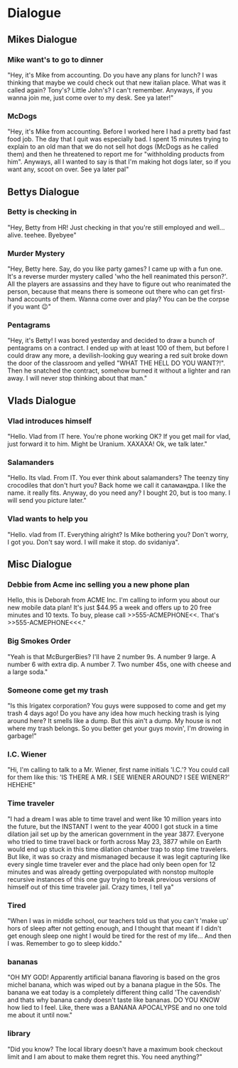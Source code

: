 # Dialogue

## Mikes Dialogue

### Mike want's to go to dinner

"Hey, it's Mike from accounting. Do you have any plans for lunch? I was thinking that maybe we could check out that new italian place.
What was it called again? Tony's? Little John's? I can't remember. Anyways, if you wanna join me, just come over to my desk. See ya later!"

### McDogs

"Hey, it's Mike from accounting. Before I worked here I had a pretty bad fast food job. The day that I quit was especially bad. I spent 15 minutes trying to explain to an old man that we do not sell hot dogs (McDogs as he called them) and then he threatened to report me for "withholding products from him". Anyways, all I wanted to say is that I'm making hot dogs later, so if you want any, scoot on over. See ya later pal"

## Bettys Dialogue

### Betty is checking in

"Hey, Betty from HR! Just checking in that you're still employed and well... alive. teehee. Byebyee"

### Murder Mystery

"Hey, Betty here. Say, do you like party games? I came up with a fun one. It's a reverse murder mystery called 'who the hell reanimated this person?'.
All the players are assassins and they have to figure out who reanimated the person, because that means there is someone out there who can get first-hand accounts of them.
Wanna come over and play? You can be the corpse if you want 😉"

### Pentagrams

"Hey, it's Betty! I was bored yesterday and decided to draw a bunch of pentagrams on a contract. I ended up with at least 100 of them, but before I could draw any more, a devilish-looking guy wearing a red suit broke down the door of the classroom and yelled "WHAT THE HELL DO YOU WANT?!". Then he snatched the contract, somehow burned it without a lighter and ran away. I will never stop thinking about that man."

## Vlads Dialogue

### Vlad introduces himself

"Hello. Vlad from IT here. You're phone working OK? If you get mail for vlad, just forward it to him. Might be Uranium. XAXAXA! Ok, we talk later."

### Salamanders

"Hello. Its vlad. From IT. You ever think about salamanders? The teenzy tiny crocodiles that don't hurt you? Back home we call it саламандра. I like the name. it really fits. Anyway, do you need any? I bought 20, but is too many. I will send you picture later."

### Vlad wants to help you

"Hello. vlad from IT. Everything alright? Is Mike bothering you? Don't worry, I got you. Don't say word. I will make it stop. do svidaniya".

## Misc Dialogue

### Debbie from Acme inc selling you a new phone plan

Hello, this is Deborah from ACME Inc. I'm calling to inform you about our new mobile data plan! It's just $44.95 a week and offers up to 20 free minutes and 10 texts.
To buy, please call >>555-ACMEPHONE<<. That's >>555-ACMEPHONE<<<."

### Big Smokes Order

"Yeah is that McBurgerBies? I'll have 2 number 9s. A number 9 large. A number 6 with extra dip. A number 7. Two number 45s, one with cheese and a large soda."

### Someone come get my trash

"Is this Irigatex corporation? You guys were supposed to come and get my trash 4 days ago! Do you have any idea how much hecking trash is lying around here?
It smells like a dump. But this ain't a dump. My house is not where my trash belongs. So you better get your guys movin', I'm drowing in garbage!"


### I.C. Wiener

"Hi, I'm calling to talk to a Mr. Wiener, first name initials 'I.C.'? You could call for them like this: 'IS THERE A MR. I SEE WIENER AROUND? I SEE WIENER?' HEHEHE"

### Time traveler

"I had a dream I was able to time travel and went like 10 million years into the future, but the INSTANT I went to the year 4000 I got stuck in a time dilation jail
set up by the american government in the year 3877. Everyone who tried to time travel back or forth across May 23, 3877 while on Earth would end up stuck in this 
time dilation chamber trap to stop time travelers. But like, it was so crazy and mismanaged because it was legit capturing like every single time traveler ever
and the place had only been open for 12 minutes and was already getting overpopulated with nonstop multople recursive instances of this one guy trying to break previous versions of himself out of this time traveler jail. Crazy times, I tell ya"

### Tired

"When I was in middle school, our teachers told us that you can't 'make up' hors of sleep after not getting enough, and I thought that meant if I didn't get enough sleep one night I would be tired for the rest of my life... And then I was. Remember to go to sleep kiddo."

### bananas

"OH MY GOD! Apparently artificial banana flavoring is based on the gros michel banana, which was wiped out by a banana plague in the 50s. The banana we eat today is a completely different thing calld 'The cavendish' and thats why banana candy doesn't taste like bananas. DO YOU KNOW how lied to I feel. Like, there was a BANANA APOCALYPSE and no one told me about it until now."

### library

"Did you know? The local library doesn't have a maximum book checkout limit and I am about to make them regret this. You need anything?"